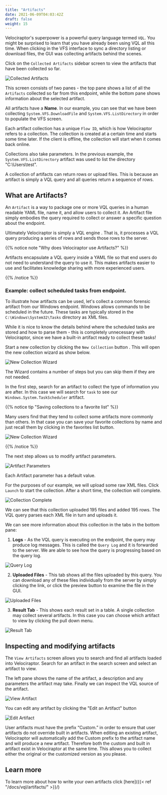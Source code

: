 ```yaml
---
title: "Artifacts"
date: 2021-06-09T04:03:42Z
draft: false
weight: 15
---
```


Velociraptor's superpower is a powerful query language termed
`VQL`. You might be surprised to learn that you have already been
using VQL all this time. When clicking in the VFS interface to sync a
directory listing or download files, the GUI was collecting artifacts
behind the scenes.

Click on the `Collected Artifacts` sidebar screen to view the
artifacts that have been collected so far.

![Collected Artifacts](collected_artifacts.png)

This screen consists of two panes - the top pane shows a list of all
the `Artifacts` collected so far from this endpoint, while the bottom
pane shows information about the selected artifact.

All artifacts have a **Name**. In our example, you can see that we
have been collecting `System.VFS.DownloadFile` and
`System.VFS.ListDirectory` in order to populate the VFS screen.

Each artifact collection has a unique `Flow ID`, which is how
Velociraptor refers to a collection. The collection is created at a
certain time and starts some time later. If the client is offline, the
collection will start when it comes back online.

Collections also take parameters. In the previous example, the
`System.VFS.ListDirectory` artifact was used to list the directory
"C:\Users\test".

A collection of artifacts can return rows or upload
files. This is because an artifact is simply a VQL query and all
queries return a sequence of rows.

## What are Artifacts?

An `Artifact` is a way to package one or more VQL queries in a
human readable YAML file, name it, and allow users to
collect it. An Artifact file simply embodies the query required to
collect or answer a specific question about the endpoint.

Ultimately Velociraptor is simply a VQL engine . That is, it processes a
VQL query producing a series of rows and sends those rows to
the server.

{{% notice note "Why does Velociraptor use Artifacts?" %}}

Artifacts encapsulate a VQL query inside a YAML file so that end users
do not need to understand the query to use it. This makes artifacts
easier to use and facilitates knowledge sharing with more experienced
users.

{{% /notice %}}

### Example: collect scheduled tasks from endpoint.

To illustrate how artifacts can be used, let's collect a common
forensic artifact from our Windows endpoint. Windows allows commands
to be scheduled in the future. These tasks are typically stored in the
`C:\Windows\System32\Tasks` directory as XML files.

While it is nice to know the details behind where the scheduled tasks
are stored and how to parse them - this is completely unnecessary with
Velociraptor, since we have a built-in artifact ready to collect these
tasks!

Start a new collection by clicking the `New Collection` button <i
class="fas fa-plus"></i>. This will open the new collection wizard as
show below.


![New Collection Wizard](new_collection_wizard.png)

The Wizard contains a number of steps but you can skip them if they
are not needed.

In the first step, search for an artifact to collect the type of
information you are after. In this case we will search for `task` to
see our `Windows.System.TaskScheduler` artifact.

{{% notice tip "Saving collections to a favorite list" %}}

Many users find that they tend to collect some artifacts more commonly
than others. In that case you can save your favorite collections by
name and just recall them by clicking in the favorites list button.

![New Collection Wizard](favorites.png)

{{% /notice %}}


The next step allows us to modify artifact parameters.

![Artifact Parameters](artifact_parameters.png)

Each Artifact parameter has a default value.

For the purposes of our example, we will upload some raw XML
files. Click `Launch` to start the collection. After a short time, the
collection will complete.

![Collection Complete](viewing_complete_collection.png)

We can see that this collection uploaded 195 files and added 195
rows. The VQL query parses each XML file in turn and uploads it.

We can see more information about this collection in the tabs in the
bottom pane:

1. **Logs** - As the VQL query is executing on the endpoint, the query may
   produce log messages. This is called the `Query Log` and it is
   forwarded to the server. We are able to see how the query is
   progressing based on the query log.

![Query Log](query_logs.png)

2. **Uploaded Files** - This tab shows all the files uploaded by this
   query. You can download any of these files individually from the
   server by simply clicking the link, or click the preview button to
   examine the file in the GUI.

![Uploaded Files](uploaded_files.png)

3. **Result Tab** - This shows each result set in a table. A single
   collection may collect several artifacts. In this case you can
   choose which artifact to view by clicking the pull down menu.

![Result Tab](results_tab.png)


## Inspecting and modifying artifacts

The `View Artifacts` screen allows you to search and find all
artifacts loaded into Velociraptor. Search for an artifact in the
search screen and select an artifact to view.

The left pane shows the name of the artifact, a description and any
parameters the artifact may take. Finally we can inspect the VQL
source of the artifact.

![View Artifact](artifact_viewer.png)

You can edit any artifact by clicking the "Edit an Artifact" button <i
class="fas fa-pencil-alt"></i>

![Edit Artifact](edit_artifact.png)

User artifacts must have the prefix “Custom.” in order to ensure that
user artifacts do not override built in artifacts. When editing an
existing artifact, Velociraptor will automatically add the Custom
prefix to the artifact name and will produce a new artifact. Therefore
both the custom and built in artifact exist in Velociraptor at the
same time. This allows you to collect either the original or the
customized version as you please.

## Learn more

To learn more about how to write your own artifacts click
[here]({{< ref "/docs/vql/artifacts/" >}}/)
